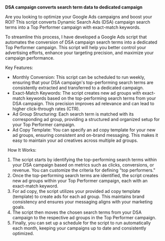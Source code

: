 <strong>DSA campaign converts search term data to dedicated campaign</strong>
<p>Are you looking to optimize your Google Ads campaigns and boost your ROI? This script converts Dynamic Search Ads (DSA) campaign search terms into a Top Performer campaign with exact-match keywords.</p>

<p>To streamline this process, I have developed a Google Ads script that automates the conversion of DSA campaign search terms into a dedicated Top Performer campaign. This script will help you better control your advertising efforts, enhance your targeting precision, and maximize your campaign performance.</p>

Key Features:
<ul>
<li>Monthly Conversion: This script can be scheduled to run weekly, ensuring that your DSA campaign's top-performing search terms are consistently extracted and transferred to a dedicated campaign.</li>
<li>Exact-Match Keywords: The script creates new ad groups with exact-match keywords based on the top-performing search terms from your DSA campaign. This precision improves ad relevance and can lead to higher click-through rates (CTR).</li>
<li>Ad Group Structuring: Each search term is matched with its corresponding ad group, providing a structured and organized setup for your Top Performer campaign.</li>
<li>Ad Copy Template: You can specify an ad copy template for your new ad groups, ensuring consistent and on-brand messaging. This makes it easy to maintain your ad creatives across multiple ad groups.</li>
</ul>
&nbsp;
How It Works:
<ol>
<li>The script starts by identifying the top-performing search terms within your DSA campaign based on metrics such as clicks, conversions, or revenue. You can customize the criteria for defining "top performers."</li>
<li>Once the top-performing search terms are identified, the script creates new ad groups within your Top Performer campaign, each with an exact-match keyword.</li>
<li>For ad copy, the script utilizes your provided ad copy template (template) to create ads for each ad group. This maintains brand consistency and ensures your messaging aligns with your marketing goals.</li>
<li>The script then moves the chosen search terms from your DSA campaign to the respective ad groups in the Top Performer campaign.</li>
<li>Finally, you can set up a schedule for the script to run automatically each month, keeping your campaigns up to date and consistently optimized.</li>
</ol>
